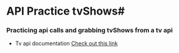 # API Practice tvShows#

### Practicing api calls and grabbing tvShows from a tv api ###

- Tv api documentation 
[Check out this link](http://www.tvmaze.com/api)